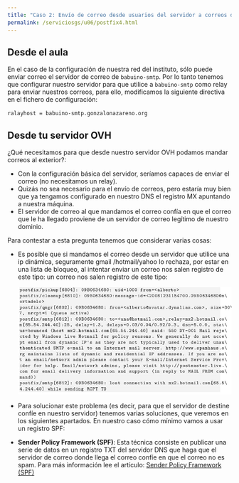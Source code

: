 ```yaml
---
title: "Caso 2: Envío de correo desde usuarios del servidor a correos de internet"
permalink: /serviciosgs/u06/postfix4.html
---
```


## Desde el aula

En el caso de la configuración de nuestra red del instituto, sólo puede enviar correo el servidor de correo de `babuino-smtp`. Por lo tanto tenemos que configurar nuestro servidor para que utilice a `babuino-smtp` como relay para enviar nuestros correos, para ello, modificamos la siguiente directiva en el fichero de configuración:

	ralayhost = babuino-smtp.gonzalonazareno.org


## Desde tu servidor OVH

¿Qué necesitamos para que desde nuestro servidor OVH podamos mandar correos al exterior?:

* Con la configuración básica del servidor, seríamos capaces de enviar el correo (no necesitamos un relay).
* Quizás no sea necesario para el envío de correos, pero estaría muy bien que ya tengamos configurado en nuestro DNS el registro MX apuntando a nuestra máquina.
* El servidor de correo al que mandamos el correo confía en que el correo que le ha llegado proviene de un servidor de correo legítimo de nuestro dominio.

Para contestar a esta pregunta tenemos que considerar varias cosas:

* Es posible que si mandamos el correo desde un servidor que utilice una ip dinámica, seguramente gmail /hotmail/yahoo lo rechaza, por estar en una lista de bloqueo, al intentar enviar un correo nos salen registro de este tipo:
 un correo nos salen registro de este tipo:

	![postfix6](img/postfix4.jpg)

* Para solucionar este problema (es decir, para que el servidor de destine confíe en nuestro servidor) tenemos varias soluciones, que veremos en los siguientes apartados. En nuestro caso cómo mínimo vamos a usar un registro SPF:

* **Sender Policy Framework (SPF)**: Esta técnica consiste en publicar una serie de datos en un registro TXT del servidor DNS que haga que el servidor de correo donde llega el correo confíe en que el correo no es spam. Para más información lee el artículo: [Sender Policy Framework (SPF)](https://github.com/josedom24/serviciosgs_doc/raw/master/correo/doc/SPF.pdf)

